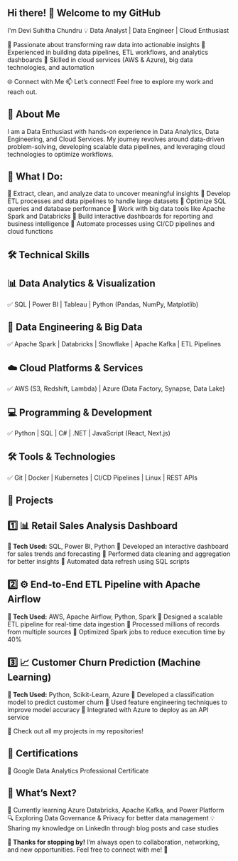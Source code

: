 ## Hi there! 👋 Welcome to my GitHub
I'm Devi Suhitha Chundru
💡 Data Analyst | Data Engineer | Cloud Enthusiast

🔹 Passionate about transforming raw data into actionable insights
🔹 Experienced in building data pipelines, ETL workflows, and analytics dashboards
🔹 Skilled in cloud services (AWS & Azure), big data technologies, and automation

🌐 Connect with Me
📫 Let’s connect! Feel free to explore my work and reach out.

## 🚀 About Me
I am a Data Enthusiast with hands-on experience in Data Analytics, Data Engineering, and Cloud Services. My journey revolves around data-driven problem-solving, developing scalable data pipelines, and leveraging cloud technologies to optimize workflows.

## 📌 What I Do:
🔹 Extract, clean, and analyze data to uncover meaningful insights
🔹 Develop ETL processes and data pipelines to handle large datasets
🔹 Optimize SQL queries and database performance
🔹 Work with big data tools like Apache Spark and Databricks
🔹 Build interactive dashboards for reporting and business intelligence
🔹 Automate processes using CI/CD pipelines and cloud functions

## 🛠 Technical Skills
## 📊 Data Analytics & Visualization
✅ SQL | Power BI | Tableau | Python (Pandas, NumPy, Matplotlib)

## 🔹 Data Engineering & Big Data
✅ Apache Spark | Databricks | Snowflake | Apache Kafka | ETL Pipelines

## ☁️ Cloud Platforms & Services
✅ AWS (S3, Redshift, Lambda) | Azure (Data Factory, Synapse, Data Lake)

## 💻 Programming & Development
✅ Python | SQL | C# | .NET | JavaScript (React, Next.js)

## 🛠 Tools & Technologies
✅ Git | Docker | Kubernetes | CI/CD Pipelines | Linux | REST APIs

## 📂 Projects
## 1️⃣ 📊 Retail Sales Analysis Dashboard
**🚀 Tech Used:** SQL, Power BI, Python
🔹 Developed an interactive dashboard for sales trends and forecasting
🔹 Performed data cleaning and aggregation for better insights
🔹 Automated data refresh using SQL scripts

## 2️⃣ ⚙️ End-to-End ETL Pipeline with Apache Airflow
**🚀 Tech Used:** AWS, Apache Airflow, Python, Spark
🔹 Designed a scalable ETL pipeline for real-time data ingestion
🔹 Processed millions of records from multiple sources
🔹 Optimized Spark jobs to reduce execution time by 40%

## 3️⃣ 📈 Customer Churn Prediction (Machine Learning)
**🚀 Tech Used:** Python, Scikit-Learn, Azure
🔹 Developed a classification model to predict customer churn
🔹 Used feature engineering techniques to improve model accuracy
🔹 Integrated with Azure to deploy as an API service

🔗 Check out all my projects in my repositories!

## 📜 Certifications
🎯 Google Data Analytics Professional Certificate

## 📌 What’s Next?
🚀 Currently learning Azure Databricks, Apache Kafka, and Power Platform
🔍 Exploring Data Governance & Privacy for better data management
💡 Sharing my knowledge on LinkedIn through blog posts and case studies

**📝 Thanks for stopping by!** I’m always open to collaboration, networking, and new opportunities. Feel free to connect with me! 🚀

